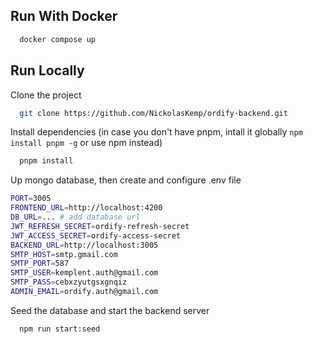 ## Run With Docker

```bash
  docker compose up
```

## Run Locally

Clone the project

```bash
  git clone https://github.com/NickolasKemp/ordify-backend.git
```

Install dependencies (in case you don't have pnpm, intall it globally `npm install pnpm -g` or use npm instead)

```bash
  pnpm install
```

Up mongo database, then create and configure .env file 

```bash
PORT=3005
FRONTEND_URL=http://localhost:4200
DB_URL=... # add database url
JWT_REFRESH_SECRET=ordify-refresh-secret
JWT_ACCESS_SECRET=ordify-access-secret
BACKEND_URL=http://localhost:3005
SMTP_HOST=smtp.gmail.com
SMTP_PORT=587
SMTP_USER=kemplent.auth@gmail.com 
SMTP_PASS=cebxzyutgsxgnqiz
ADMIN_EMAIL=ordify.auth@gmail.com

```

Seed the database and start the backend server

```bash
  npm run start:seed
```
